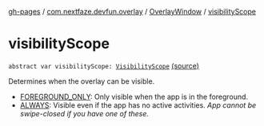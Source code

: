 [gh-pages](../../index.md) / [com.nextfaze.devfun.overlay](../index.md) / [OverlayWindow](index.md) / [visibilityScope](./visibility-scope.md)

# visibilityScope

`abstract var visibilityScope: `[`VisibilityScope`](../-visibility-scope/index.md) [(source)](https://github.com/NextFaze/dev-fun/tree/master/devfun/src/main/java/com/nextfaze/devfun/overlay/OverlayWindow.kt#L87)

Determines when the overlay can be visible.

* [FOREGROUND_ONLY](../-visibility-scope/-f-o-r-e-g-r-o-u-n-d_-o-n-l-y.md): Only visible when the app is in the foreground.
* [ALWAYS](../-visibility-scope/-a-l-w-a-y-s.md): Visible even if the app has no active activities. *App cannot be swipe-closed if you have one of these.*
